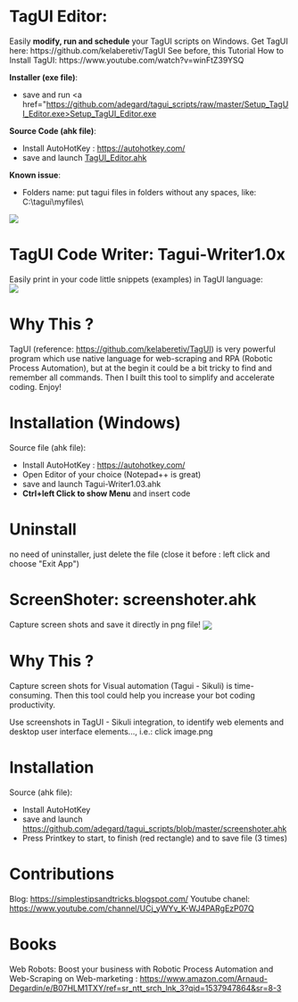 <h1>TagUI Editor:  </h1>
Easily <b>modify, run and schedule</b> your TagUI scripts on Windows. Get TagUI here: https://github.com/kelaberetiv/TagUI
See before, this Tutorial How to Install TagUI: https://www.youtube.com/watch?v=winFtZ39YSQ
</br>

<b>Installer (exe file)</b>:
- save and run <a href="https://github.com/adegard/tagui_scripts/raw/master/Setup_TagUI_Editor.exe>Setup_TagUI_Editor.exe</a> 

<b>Source Code (ahk file)</b>:
- Install AutoHotKey : https://autohotkey.com/
- save and launch <a href="https://github.com/adegard/tagui_scripts/raw/master/TagUI_Editor.ahk">TagUI_Editor.ahk</a> 

<b>Known issue</b>:
- Folders name: put tagui files in folders without any spaces, like: C:\tagui\myfiles\

<img src="https://raw.githubusercontent.com/adegard/tagui_scripts/master/TagUI_Editor.gif"  align="center">


<h1>TagUI Code Writer:  Tagui-Writer1.0x </h1>
Easily print in your code little snippets (examples) in TagUI language:
</br>
<img src="https://raw.githubusercontent.com/adegard/tagui_scripts/master/20180529214753.png"  align="center">

# Why This ?
TagUI (reference: https://github.com/kelaberetiv/TagUI) is very powerful program which use native language for web-scraping and RPA (Robotic Process Automation), but at the begin it could be a bit tricky to find and remember all commands. Then I built this tool to simplify and accelerate coding. Enjoy!

# Installation (Windows)


Source file (ahk file):
- Install AutoHotKey : https://autohotkey.com/
- Open Editor of your choice (Notepad++ is great)
- save and launch Tagui-Writer1.03.ahk
- <b>Ctrl+left Click to show Menu</b> and insert code

# Uninstall
no need of uninstaller, just delete the file (close it before : left click and choose "Exit App") 


<h1>ScreenShoter:  screenshoter.ahk </h1>
Capture screen shots and save it directly in png file!
<img src="https://raw.githubusercontent.com/adegard/tagui_scripts/master/20180529212133.png"  align="center">

# Why This ?
Capture screen shots for Visual automation (Tagui - Sikuli) is time-consuming. Then this tool could help you increase your bot coding productivity.

Use screenshots in TagUI - Sikuli integration, to identify web elements and desktop user interface elements..., i.e.:
click image.png

# Installation

Source (ahk file):
- Install AutoHotKey
- save and launch https://github.com/adegard/tagui_scripts/blob/master/screenshoter.ahk
- Press Printkey to start, to finish (red rectangle) and to save file (3 times)

# Contributions
Blog: https://simplestipsandtricks.blogspot.com/
Youtube chanel: https://www.youtube.com/channel/UCj_yWYv_K-WJ4PARgEzP07Q

# Books

Web Robots: Boost your business with Robotic Process Automation and Web-Scraping on Web-marketing :
https://www.amazon.com/Arnaud-Degardin/e/B07HLM1TXY/ref=sr_ntt_srch_lnk_3?qid=1537947864&sr=8-3
